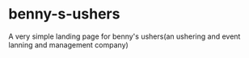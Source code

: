 # benny-s-ushers
A very simple landing page for benny's ushers(an ushering and event lanning and management company)
